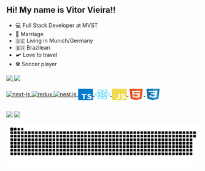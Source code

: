 ## Hi! My name is Vitor Vieira!!

- 💻 Full Stack Developer at MVST
- 💍 Marriage
- 🇩🇪 Living in Munich/Germany
- 🇧🇷 Brazilean
- 🛩 Love to travel
- ⚽️ Soccer player 

 <div>
  <a href="https://github.com/guizox">
  <img height="180em" src="https://github-readme-stats.vercel.app/api?username=guizox&show_icons=true&theme=dracula&include_all_commits=true&count_private=true"/>
  <img height="180em" src="https://github-readme-stats.vercel.app/api/top-langs/?username=guizox&layout=compact&langs_count=7&theme=dracula"/>
</div>
<div style="display: inline_block"><br>
 <img align="center" alt="next-js" height="30" width="40" src="https://upload.wikimedia.org/wikipedia/commons/thumb/8/8e/Nextjs-logo.svg/1280px-Nextjs-logo.svg.png">
 
 <img align="center" alt="redux" height="30" width="40" src="https://cdn.iconscout.com/icon/free/png-256/redux-283024.png">
 <img align="center" alt="nest.js" height="30" width="40" src="https://cdn.dribbble.com/users/808903/screenshots/3831862/dribbble_szablon__1_1.png">
  <img align="center" alt="ts" height="30" width="40" src="https://raw.githubusercontent.com/devicons/devicon/master/icons/typescript/typescript-plain.svg">
  <img align="center" alt="react" height="30" width="40" src="https://raw.githubusercontent.com/devicons/devicon/master/icons/react/react-original.svg">
  <img align="center" alt="js" height="30" width="40" src="https://raw.githubusercontent.com/devicons/devicon/master/icons/javascript/javascript-plain.svg">
  <img align="center" alt="HTML" height="30" width="40" src="https://raw.githubusercontent.com/devicons/devicon/master/icons/html5/html5-original.svg">
  <img align="center" alt="CSS" height="30" width="40" src="https://raw.githubusercontent.com/devicons/devicon/master/icons/css3/css3-original.svg">
</div>
  
  ##
 
<div style={ display: 'flex' }> 

  <a href="https://www.linkedin.com/in/vitorgvieira/" target="_blank"><img src="https://img.shields.io/badge/-LinkedIn-%230077B5?style=for-the-badge&logo=linkedin&logoColor=white" target="_blank"></a> 
  <a href = "mailto:contato@vgvieira95@gmail.com"><img src="https://img.shields.io/badge/-Gmail-%23333?style=for-the-badge&logo=gmail&logoColor=white" target="_blank"/>
 
  ![Snake animation](https://github.com/guizox/guizox/blob/output/github-contribution-grid-snake.svg)
 
</div>
